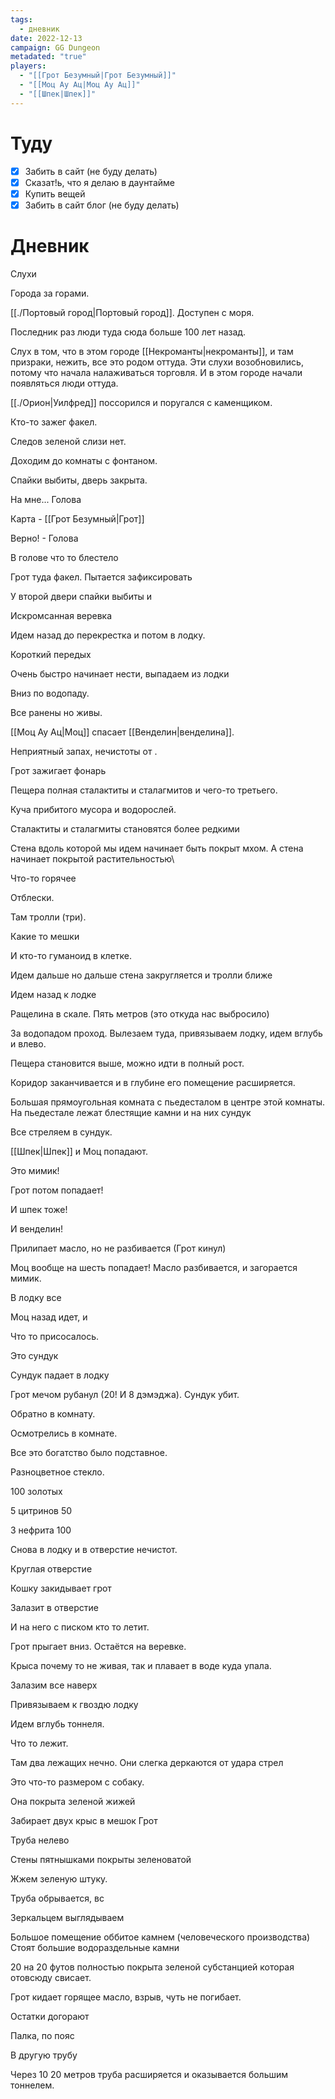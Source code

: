 ```yaml
---
tags:
  - дневник
date: 2022-12-13
campaign: GG Dungeon
metadated: "true"
players:
  - "[[Грот Безумный|Грот Безумный]]"
  - "[[Моц Ау Ац|Моц Ау Ац]]"
  - "[[Шпек|Шпек]]"
---
```


# Туду

- [x] Забить в сайт (не буду делать)
- [x] Сказат!ь, что я делаю в даунтайме
- [x] Купить вещей
- [x] Забить в сайт блог (не буду делать)
# Дневник

Слухи

Города за горами.

[[./Портовый город|Портовый город]]. Доступен с моря.

Последник раз люди туда сюда больше 100 лет назад.

Слух в том, что в этом городе [[Некроманты|некроманты]], и там призраки, нежить, все это родом оттуда. Эти слухи возобновились, потому что начала налаживаться торговля. И в этом городе начали появляться люди оттуда.

[[./Орион|Уилфред]] поссорился и поругался с каменщиком.

Кто-то зажег факел.

Следов зеленой слизи нет.

Доходим до комнаты с фонтаном.

Спайки выбиты, дверь закрыта.

На мне... Голова

Карта - [[Грот Безумный|Грот]]

Верно! - Голова

В голове что то блестело

Грот туда факел. Пытается зафиксировать

У второй двери спайки выбиты и

Искромсанная веревка

Идем назад до перекрестка и потом в лодку.

Короткий передых

Очень быстро начинает нести, выпадаем из лодки

Вниз по водопаду.

Все ранены но живы.

[[Моц Ау Ац|Моц]] спасает [[Венделин|венделина]].

Неприятный запах, нечистоты от .

Грот зажигает фонарь

Пещера полная сталактиты и сталагмитов и чего-то третьего.

Куча прибитого мусора и водорослей.

Сталактиты и сталагмиты становятся более редкими

Стена вдоль которой мы идем начинает быть покрыт мхом. А стена начинает покрытой растительностью\

Что-то горячее

Отблески.

Там тролли (три).

Какие то мешки

И кто-то гуманоид в клетке.

Идем дальше но дальше стена закругляется и тролли ближе

Идем назад к лодке

Ращелина в скале. Пять метров (это откуда нас выбросило)

За водопадом проход. Вылезаем туда, привязываем лодку, идем вглубь и влево.

Пещера становится выше, можно идти в полный рост.

Коридор заканчивается и в глубине его помещение расширяется.

Большая прямоугольная комната с пьедесталом в центре этой комнаты. На пьедестале лежат блестящие камни и на них сундук

Все стреляем в сундук.

[[Шпек|Шпек]] и Моц попадают.

Это мимик!

Грот потом попадает!

И шпек тоже!

И венделин!

Прилипает масло, но не разбивается (Грот кинул)

Моц вообще на шесть попадает! Масло разбивается, и загорается мимик.

В лодку все

Моц назад идет, и

Что то присосалось.

Это сундук

Сундук падает в лодку

Грот мечом рубанул (20! И 8 дэмэджа). Сундук убит.

Обратно в комнату.

Осмотрелись в комнате.

Все это богатство было подставное.

Разноцветное стекло.

100 золотых

5 цитринов 50

3 нефрита 100

Снова в лодку и в отверстие нечистот.

Круглая отверстие

Кошку закидывает грот

Залазит в отверстие

И на него с писком кто то летит.

Грот прыгает вниз. Остаётся на веревке.

Крыса почему то не живая, так и плавает в воде куда упала.

Залазим все наверх

Привязываем к гвоздю лодку

Идем вглубь тоннеля.

Что то лежит.

Там два лежащих нечно. Они слегка деркаются от удара стрел

Это что-то размером с собаку.

Она покрыта зеленой жижей

Забирает двух крыс в мешок Грот

Труба нелево

Стены пятнышками покрыты зеленоватой

Жжем зеленую штуку.

Труба обрывается, вс

Зеркальцем выглядываем

Большое помещение оббитое камнем (человеческого производства) Стоят большие водораздельные камни

20 на 20 футов полностью покрыта зеленой субстанцией которая отовсюду свисает.

Грот кидает горящее масло, взрыв, чуть не погибает.

Остатки догорают

Палка, по пояс

В другую трубу

Через 10 20 метров труба расширяется и оказывается большим тоннелем.